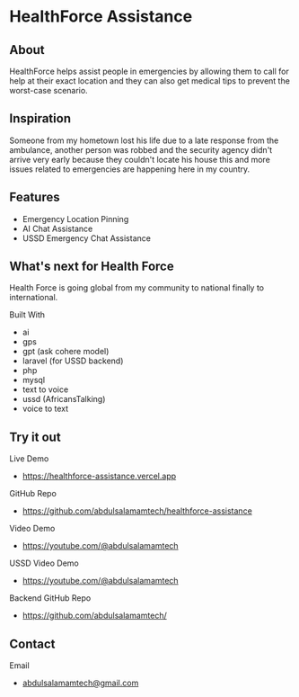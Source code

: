 # HealthForce Assistance

## About
HealthForce helps assist people in emergencies by allowing 
them to call for help at their exact location and they can 
also get medical tips to prevent the worst-case scenario.


## Inspiration
Someone from my hometown lost his life due to a late response from the ambulance, another person was robbed and the security agency didn't arrive very early because they couldn't locate his house this and more issues related to emergencies are happening here in my country.

## Features
- Emergency Location Pinning
- AI Chat Assistance
- USSD Emergency Chat Assistance

## What's next for Health Force
Health Force is going global from my community to national finally to international.


Built With
- ai
- gps
- gpt (ask cohere model)
- laravel (for USSD backend)
- php
- mysql
- text to voice
- ussd (AfricansTalking)
- voice to text

## Try it out

Live Demo
- https://healthforce-assistance.vercel.app

GitHub Repo
- https://github.com/abdulsalamamtech/healthforce-assistance

Video Demo
- https://youtube.com/@abdulsalamamtech

USSD Video Demo
- https://youtube.com/@abdulsalamamtech

Backend GitHub Repo
- https://github.com/abdulsalamamtech/


## Contact
Email
- [abdulsalamamtech@gmail.com](https://mailto:abdulsalamamtech@gmail.com)